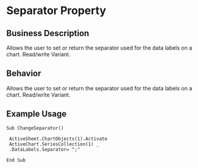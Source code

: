 # Separator Property

## Business Description
Allows the user to set or return the separator used for the data labels on a chart. Read/write Variant.

## Behavior
Allows the user to set or return the separator used for the data labels on a chart. Read/write Variant.

## Example Usage
```vba
Sub ChangeSeparator() 
 
 ActiveSheet.ChartObjects(1).Activate 
 ActiveChart.SeriesCollection(1) _ 
 .DataLabels.Separator= ";" 
 
End Sub
```